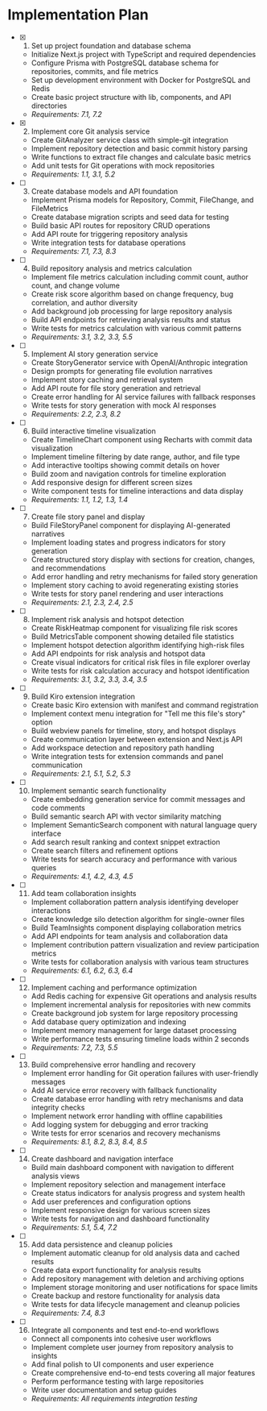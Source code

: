 # Implementation Plan

- [x] 1. Set up project foundation and database schema





  - Initialize Next.js project with TypeScript and required dependencies
  - Configure Prisma with PostgreSQL database schema for repositories, commits, and file metrics
  - Set up development environment with Docker for PostgreSQL and Redis
  - Create basic project structure with lib, components, and API directories
  - _Requirements: 7.1, 7.2_

- [x] 2. Implement core Git analysis service









  - Create GitAnalyzer service class with simple-git integration
  - Implement repository detection and basic commit history parsing
  - Write functions to extract file changes and calculate basic metrics
  - Add unit tests for Git operations with mock repositories
  - _Requirements: 1.1, 3.1, 5.2_

- [ ] 3. Create database models and API foundation
  - Implement Prisma models for Repository, Commit, FileChange, and FileMetrics
  - Create database migration scripts and seed data for testing
  - Build basic API routes for repository CRUD operations
  - Add API route for triggering repository analysis
  - Write integration tests for database operations
  - _Requirements: 7.1, 7.3, 8.3_

- [ ] 4. Build repository analysis and metrics calculation
  - Implement file metrics calculation including commit count, author count, and change volume
  - Create risk score algorithm based on change frequency, bug correlation, and author diversity
  - Add background job processing for large repository analysis
  - Build API endpoints for retrieving analysis results and status
  - Write tests for metrics calculation with various commit patterns
  - _Requirements: 3.1, 3.2, 3.3, 5.5_

- [ ] 5. Implement AI story generation service
  - Create StoryGenerator service with OpenAI/Anthropic integration
  - Design prompts for generating file evolution narratives
  - Implement story caching and retrieval system
  - Add API route for file story generation and retrieval
  - Create error handling for AI service failures with fallback responses
  - Write tests for story generation with mock AI responses
  - _Requirements: 2.2, 2.3, 8.2_

- [ ] 6. Build interactive timeline visualization
  - Create TimelineChart component using Recharts with commit data visualization
  - Implement timeline filtering by date range, author, and file type
  - Add interactive tooltips showing commit details on hover
  - Build zoom and navigation controls for timeline exploration
  - Add responsive design for different screen sizes
  - Write component tests for timeline interactions and data display
  - _Requirements: 1.1, 1.2, 1.3, 1.4_

- [ ] 7. Create file story panel and display
  - Build FileStoryPanel component for displaying AI-generated narratives
  - Implement loading states and progress indicators for story generation
  - Create structured story display with sections for creation, changes, and recommendations
  - Add error handling and retry mechanisms for failed story generation
  - Implement story caching to avoid regenerating existing stories
  - Write tests for story panel rendering and user interactions
  - _Requirements: 2.1, 2.3, 2.4, 2.5_

- [ ] 8. Implement risk analysis and hotspot detection
  - Create RiskHeatmap component for visualizing file risk scores
  - Build MetricsTable component showing detailed file statistics
  - Implement hotspot detection algorithm identifying high-risk files
  - Add API endpoints for risk analysis and hotspot data
  - Create visual indicators for critical risk files in file explorer overlay
  - Write tests for risk calculation accuracy and hotspot identification
  - _Requirements: 3.1, 3.2, 3.3, 3.4, 3.5_

- [ ] 9. Build Kiro extension integration
  - Create basic Kiro extension with manifest and command registration
  - Implement context menu integration for "Tell me this file's story" option
  - Build webview panels for timeline, story, and hotspot displays
  - Create communication layer between extension and Next.js API
  - Add workspace detection and repository path handling
  - Write integration tests for extension commands and panel communication
  - _Requirements: 2.1, 5.1, 5.2, 5.3_

- [ ] 10. Implement semantic search functionality
  - Create embedding generation service for commit messages and code comments
  - Build semantic search API with vector similarity matching
  - Implement SemanticSearch component with natural language query interface
  - Add search result ranking and context snippet extraction
  - Create search filters and refinement options
  - Write tests for search accuracy and performance with various queries
  - _Requirements: 4.1, 4.2, 4.3, 4.5_

- [ ] 11. Add team collaboration insights
  - Implement collaboration pattern analysis identifying developer interactions
  - Create knowledge silo detection algorithm for single-owner files
  - Build TeamInsights component displaying collaboration metrics
  - Add API endpoints for team analysis and collaboration data
  - Implement contribution pattern visualization and review participation metrics
  - Write tests for collaboration analysis with various team structures
  - _Requirements: 6.1, 6.2, 6.3, 6.4_

- [ ] 12. Implement caching and performance optimization
  - Add Redis caching for expensive Git operations and analysis results
  - Implement incremental analysis for repositories with new commits
  - Create background job system for large repository processing
  - Add database query optimization and indexing
  - Implement memory management for large dataset processing
  - Write performance tests ensuring timeline loads within 2 seconds
  - _Requirements: 7.2, 7.3, 5.5_

- [ ] 13. Build comprehensive error handling and recovery
  - Implement error handling for Git operation failures with user-friendly messages
  - Add AI service error recovery with fallback functionality
  - Create database error handling with retry mechanisms and data integrity checks
  - Implement network error handling with offline capabilities
  - Add logging system for debugging and error tracking
  - Write tests for error scenarios and recovery mechanisms
  - _Requirements: 8.1, 8.2, 8.3, 8.4, 8.5_

- [ ] 14. Create dashboard and navigation interface
  - Build main dashboard component with navigation to different analysis views
  - Implement repository selection and management interface
  - Create status indicators for analysis progress and system health
  - Add user preferences and configuration options
  - Implement responsive design for various screen sizes
  - Write tests for navigation and dashboard functionality
  - _Requirements: 5.1, 5.4, 7.2_

- [ ] 15. Add data persistence and cleanup policies
  - Implement automatic cleanup for old analysis data and cached results
  - Create data export functionality for analysis results
  - Add repository management with deletion and archiving options
  - Implement storage monitoring and user notifications for space limits
  - Create backup and restore functionality for analysis data
  - Write tests for data lifecycle management and cleanup policies
  - _Requirements: 7.4, 8.3_

- [ ] 16. Integrate all components and test end-to-end workflows
  - Connect all components into cohesive user workflows
  - Implement complete user journey from repository analysis to insights
  - Add final polish to UI components and user experience
  - Create comprehensive end-to-end tests covering all major features
  - Perform performance testing with large repositories
  - Write user documentation and setup guides
  - _Requirements: All requirements integration testing_